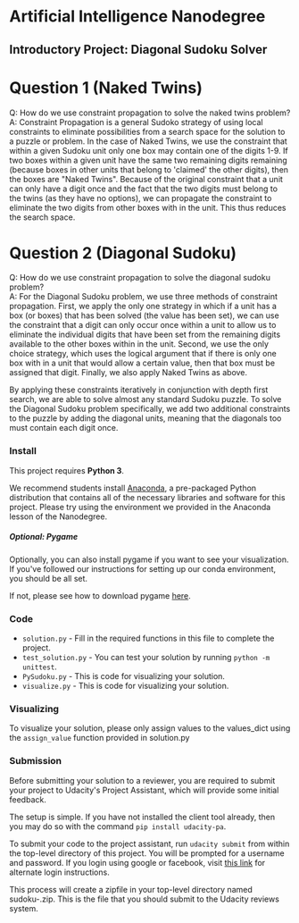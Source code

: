 # Artificial Intelligence Nanodegree
## Introductory Project: Diagonal Sudoku Solver

# Question 1 (Naked Twins)
Q: How do we use constraint propagation to solve the naked twins problem?  
A: Constraint Propagation is a general Sudoko strategy of using local constraints to eliminate possibilities from a
search space for the solution to a puzzle or problem. In the case of Naked Twins, we use the constraint that within a
given Sudoku unit only one box may contain one of the digits 1-9. If two boxes within a given unit have the same two
remaining digits remaining (because boxes in other units that belong to 'claimed' the other digits), then the boxes are
"Naked Twins". Because of the original constraint that a unit can only have a digit once and the fact that the two
digits must belong to the twins (as they have no options), we can propagate the constraint to eliminate the two digits
from other boxes with in the unit. This thus reduces the search space.

# Question 2 (Diagonal Sudoku)
Q: How do we use constraint propagation to solve the diagonal sudoku problem?  
A: For the Diagonal Sudoku problem, we use three methods of constraint propagation. First, we apply the only one
strategy in which if a unit has a box (or boxes) that has been solved (the value has been set), we can use the
constraint that a digit can only occur once within a unit to allow us to eliminate the individual digits that have been
set from the remaining digits available to the other boxes within in the unit. Second, we use the only choice strategy,
which uses the logical argument that if there is only one box with in a unit that would allow a certain value, then that
box must be assigned that digit. Finally, we also apply Naked Twins as above.

By applying these constraints iteratively in conjunction with depth first search, we are able to solve almost any
standard Sudoku puzzle. To solve the Diagonal Sudoku problem specifically, we add two additional constraints to the
puzzle by adding the diagonal units, meaning that the diagonals too must contain each digit once.

### Install

This project requires **Python 3**.

We recommend students install [Anaconda](https://www.continuum.io/downloads), a pre-packaged Python distribution that contains all of the necessary libraries and software for this project. 
Please try using the environment we provided in the Anaconda lesson of the Nanodegree.

##### Optional: Pygame

Optionally, you can also install pygame if you want to see your visualization. If you've followed our instructions for setting up our conda environment, you should be all set.

If not, please see how to download pygame [here](http://www.pygame.org/download.shtml).

### Code

* `solution.py` - Fill in the required functions in this file to complete the project.
* `test_solution.py` - You can test your solution by running `python -m unittest`.
* `PySudoku.py` - This is code for visualizing your solution.
* `visualize.py` - This is code for visualizing your solution.

### Visualizing

To visualize your solution, please only assign values to the values_dict using the `assign_value` function provided in solution.py

### Submission
Before submitting your solution to a reviewer, you are required to submit your project to Udacity's Project Assistant, which will provide some initial feedback.  

The setup is simple.  If you have not installed the client tool already, then you may do so with the command `pip install udacity-pa`.  

To submit your code to the project assistant, run `udacity submit` from within the top-level directory of this project.  You will be prompted for a username and password.  If you login using google or facebook, visit [this link](https://project-assistant.udacity.com/auth_tokens/jwt_login) for alternate login instructions.

This process will create a zipfile in your top-level directory named sudoku-<id>.zip.  This is the file that you should submit to the Udacity reviews system.

